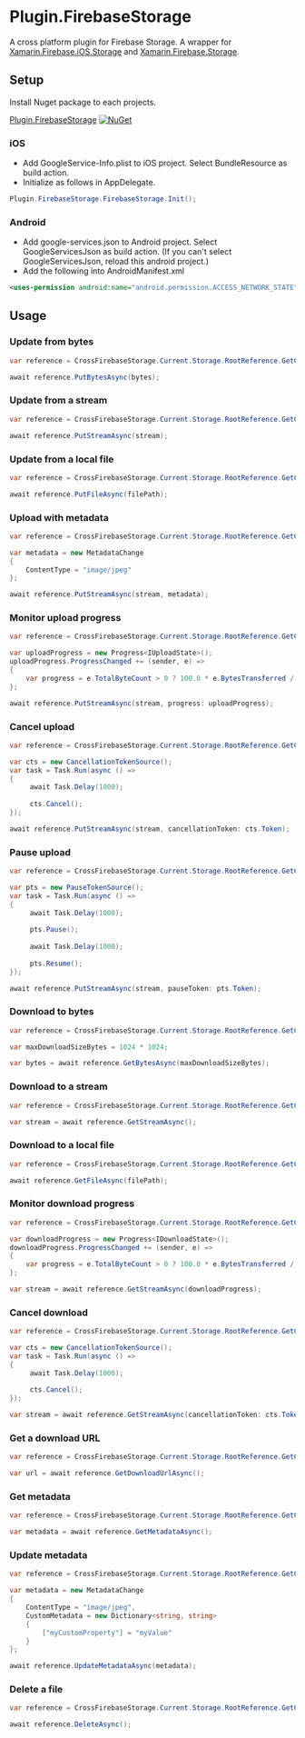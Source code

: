 # Plugin.FirebaseStorage

A cross platform plugin for Firebase Storage. 
A wrapper for [Xamarin.Firebase.iOS.Storage](https://www.nuget.org/packages/Xamarin.Firebase.iOS.Storage/) 
and [Xamarin.Firebase.Storage](https://www.nuget.org/packages/Xamarin.Firebase.Storage/).

## Setup
Install Nuget package to each projects.

[Plugin.FirebaseStorage](https://www.nuget.org/packages/Plugin.FirebaseStorage/) [![NuGet](https://img.shields.io/nuget/v/Plugin.FirebaseStorage.svg?label=NuGet)](https://www.nuget.org/packages/Plugin.FirebaseStorage/)

### iOS
* Add GoogleService-Info.plist to iOS project. Select BundleResource as build action.
* Initialize as follows in AppDelegate. 
```C#
Plugin.FirebaseStorage.FirebaseStorage.Init();
```

### Android
* Add google-services.json to Android project. Select GoogleServicesJson as build action. (If you can't select GoogleServicesJson, reload this android project.)
* Add the following into AndroidManifest.xml

```xml
<uses-permission android:name="android.permission.ACCESS_NETWORK_STATE" />
```

## Usage
### Update from bytes
```C#
var reference = CrossFirebaseStorage.Current.Storage.RootReference.GetChild("image.jpg");

await reference.PutBytesAsync(bytes);
```

### Update from a stream
```C#
var reference = CrossFirebaseStorage.Current.Storage.RootReference.GetChild("image.jpg");

await reference.PutStreamAsync(stream);
```

### Update from a local file
```C#
var reference = CrossFirebaseStorage.Current.Storage.RootReference.GetChild("image.jpg");

await reference.PutFileAsync(filePath);
```

### Upload with metadata
```C#
var reference = CrossFirebaseStorage.Current.Storage.RootReference.GetChild("image.jpg");

var metadata = new MetadataChange
{
    ContentType = "image/jpeg"
};

await reference.PutStreamAsync(stream, metadata);
```

### Monitor upload progress
```C#
var reference = CrossFirebaseStorage.Current.Storage.RootReference.GetChild("image.jpg");

var uploadProgress = new Progress<IUploadState>();
uploadProgress.ProgressChanged += (sender, e) =>
{
    var progress = e.TotalByteCount > 0 ? 100.0 * e.BytesTransferred / e.TotalByteCount : 0;
};

await reference.PutStreamAsync(stream, progress: uploadProgress);
```

### Cancel upload
```C#
var reference = CrossFirebaseStorage.Current.Storage.RootReference.GetChild("image.jpg");

var cts = new CancellationTokenSource();
var task = Task.Run(async () =>
{
     await Task.Delay(1000);
     
     cts.Cancel();
});

await reference.PutStreamAsync(stream, cancellationToken: cts.Token);
```

### Pause upload
```C#
var reference = CrossFirebaseStorage.Current.Storage.RootReference.GetChild("image.jpg");

var pts = new PauseTokenSource();
var task = Task.Run(async () =>
{
     await Task.Delay(1000);
     
     pts.Pause();
     
     await Task.Delay(1000);
     
     pts.Resume();
});

await reference.PutStreamAsync(stream, pauseToken: pts.Token);
```

### Download to bytes
```C#
var reference = CrossFirebaseStorage.Current.Storage.RootReference.GetChild("image.jpg");

var maxDownloadSizeBytes = 1024 * 1024;

var bytes = await reference.GetBytesAsync(maxDownloadSizeBytes);
```

### Download to a stream
```C#
var reference = CrossFirebaseStorage.Current.Storage.RootReference.GetChild("image.jpg");

var stream = await reference.GetStreamAsync();
```

### Download to a local file
```C#
var reference = CrossFirebaseStorage.Current.Storage.RootReference.GetChild("image.jpg");

await reference.GetFileAsync(filePath);
```

### Monitor download progress
```C#
var reference = CrossFirebaseStorage.Current.Storage.RootReference.GetChild("image.jpg");

var downloadProgress = new Progress<IDownloadState>();
downloadProgress.ProgressChanged += (sender, e) =>
{
    var progress = e.TotalByteCount > 0 ? 100.0 * e.BytesTransferred / e.TotalByteCount : 0;
};

var stream = await reference.GetStreamAsync(downloadProgress);
```

### Cancel download
```C#
var reference = CrossFirebaseStorage.Current.Storage.RootReference.GetChild("image.jpg");

var cts = new CancellationTokenSource();
var task = Task.Run(async () =>
{
     await Task.Delay(1000);
     
     cts.Cancel();
});

var stream = await reference.GetStreamAsync(cancellationToken: cts.Token);
```

### Get a download URL
```C#
var reference = CrossFirebaseStorage.Current.Storage.RootReference.GetChild("image.jpg");

var url = await reference.GetDownloadUrlAsync();
```

### Get metadata
```C#
var reference = CrossFirebaseStorage.Current.Storage.RootReference.GetChild("image.jpg");

var metadata = await reference.GetMetadataAsync();
```

### Update metadata
```C#
var reference = CrossFirebaseStorage.Current.Storage.RootReference.GetChild("image.jpg");

var metadata = new MetadataChange
{
    ContentType = "image/jpeg",
    CustomMetadata = new Dictionary<string, string>
    {
        ["myCustomProperty"] = "myValue"
    }
};

await reference.UpdateMetadataAsync(metadata);
```

### Delete a file
```C#
var reference = CrossFirebaseStorage.Current.Storage.RootReference.GetChild("image.jpg");

await reference.DeleteAsync();
```
